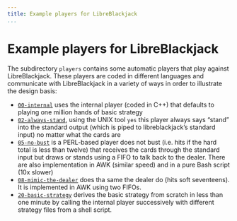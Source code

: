 ```yaml
---
title: Example players for LibreBlackjack
...
```


# Example players for LibreBlackjack

The subdirectory `players` contains some automatic players that play against LibreBlackjack. These players are coded in different languages and communicate with LibreBlackjack in a variety of ways in order to illustrate the design basis:

 * [`00-internal`](00-internal) uses the internal player (coded in C++) that defaults to playing one million hands of basic strategy
 * [`02-always-stand`](02-always-stand), using the UNIX tool `yes` this player always says “stand” into the standard output (which is piped to libreblackjack’s standard input) no matter what the cards are
 * [`05-no-bust`](05-no-bust) is a PERL-based player does not bust (i.e. hits if the hard total is less than twelve) that receives the cards through the standard input but draws or stands using a FIFO to talk back to the dealer. There are also implementation in AWK (similar speed) and in a pure Bash script (10x slower)
 * [`08-mimic-the-dealer`](08-mimic-the-dealer) does tha same the dealer do (hits soft seventeens). It is implemented in AWK using two FIFOs.
 * [`20-basic-strategy`](20-basic-strategy) derives the basic strategy from scratch in less than one minute by calling the internal player successively with different strategy files from a shell script.

